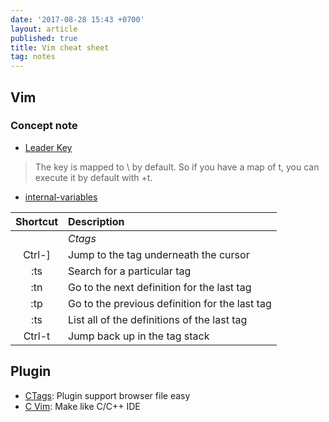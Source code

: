 ```yaml
---
date: '2017-08-28 15:43 +0700'
layout: article
published: true
title: Vim cheat sheet
tag: notes
---
```

## Vim

### Concept note

- [Leader Key](https://stackoverflow.com/questions/1764263/what-is-the-leader-in-a-vimrc-file)
> The <Leader> key is mapped to \ by default. So if you have a map of <Leader>t, you can execute it by default with \+t.

- [internal-variables](https://stackoverflow.com/questions/15685729/vim-what-is-the-difference-between-let-g-let-b-etc)

|Shortcut| Description           |
|:-------:|:---------------------|
|| *Ctags* |
|Ctrl-]| Jump to the tag underneath the cursor|
|:ts <tag> <RET>| Search for a particular tag |
|:tn |Go to the next definition for the last tag |
|:tp | Go to the previous definition for the last tag |
|:ts | List all of the definitions of the last tag |
|Ctrl-t|Jump back up in the tag stack|
  
## Plugin 
- [CTags](https://andrew.stwrt.ca/posts/vim-ctags/): Plugin support browser file easy
- [C Vim](http://www.thegeekstuff.com/2009/01/tutorial-make-vim-as-your-cc-ide-using-cvim-plugin/): Make like C/C++ IDE
